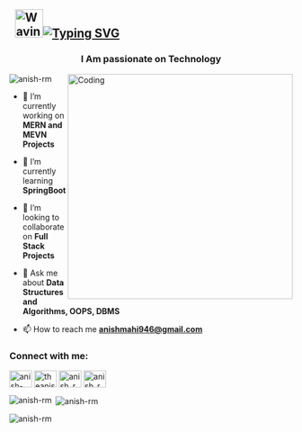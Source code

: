 ## &nbsp; <img src="https://c.tenor.com/oqyUP8ollp8AAAAi/amphibia-anne-boonchuy.gif" alt="Waving hand" width="50px">[![Typing SVG](https://readme-typing-svg.herokuapp.com?font=Ubuntu&color=%2336BCF7&vCenter=true&height=35&lines=root%40anish-r-m~%23+whoami;%E2%9C%93+Computer+Science+Engineer;%E2%9C%93+Web+Developer+;%E2%9C%93+Competetive+Coder+)](https://git.io/typing-svg)





<h3 align="center">I Am passionate on Technology</h3>
<img align="right" alt="Coding" width="400" src="https://vanjapetrovic.com/img/front.gif">

<p align="left"> <img src="https://komarev.com/ghpvc/?username=anish-rm&label=Profile%20views&color=0e75b6&style=flat" alt="anish-rm" /> </p>

- 🔭 I’m currently working on **MERN and MEVN Projects**

- 🌱 I’m currently learning **SpringBoot**

- 👯 I’m looking to collaborate on **Full Stack Projects**

- 💬 Ask me about **Data Structures and Algorithms, OOPS, DBMS**

- 📫 How to reach me **anishmahi946@gmail.com**

<h3 align="left">Connect with me:</h3>
<p align="left">
<a href="https://linkedin.com/in/anish-mahendran" target="blank"><img align="center" src="https://raw.githubusercontent.com/rahuldkjain/github-profile-readme-generator/master/src/images/icons/Social/linked-in-alt.svg" alt="anish-mahendran" height="30" width="40" /></a>
<a href="https://instagram.com/theanishaadvik" target="blank"><img align="center" src="https://raw.githubusercontent.com/rahuldkjain/github-profile-readme-generator/master/src/images/icons/Social/instagram.svg" alt="theanishaadvik" height="30" width="40" /></a>
<a href="https://www.codechef.com/users/anish_r_m" target="blank"><img align="center" src="https://cdn.jsdelivr.net/npm/simple-icons@3.1.0/icons/codechef.svg" alt="anish_r_m" height="30" width="40" /></a>
<a href="https://www.leetcode.com/anish_r_m" target="blank"><img align="center" src="https://raw.githubusercontent.com/rahuldkjain/github-profile-readme-generator/master/src/images/icons/Social/leet-code.svg" alt="anish_r_m" height="30" width="40" /></a>
</p>

<p><img align="left" src="https://github-readme-stats.vercel.app/api/top-langs?username=anish-rm&show_icons=true&locale=en&layout=compact" alt="anish-rm" /></p>

<p>&nbsp;<img align="center" src="https://github-readme-stats.vercel.app/api?username=anish-rm&show_icons=true&locale=en" alt="anish-rm" /></p>

<p><img align="center" src="https://github-readme-streak-stats.herokuapp.com/?user=anish-rm&" alt="anish-rm" /></p>
